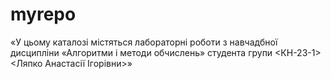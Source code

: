 # myrepo
«У цьому каталозі містяться лабораторні роботи з навчадбної дисципліни
«Алгоритми і методи обчислень» студента групи <КН-23-1> <Ляпко Анастасії Ігорівни>»
